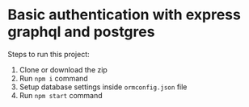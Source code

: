 # Basic authentication with express graphql and postgres

Steps to run this project:

1. Clone or download the zip
2. Run `npm i` command
3. Setup database settings inside `ormconfig.json` file
4. Run `npm start` command
